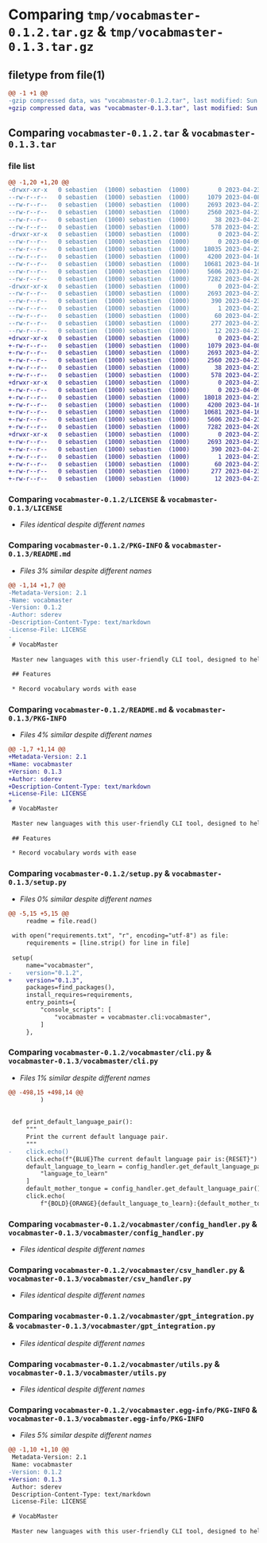 # Comparing `tmp/vocabmaster-0.1.2.tar.gz` & `tmp/vocabmaster-0.1.3.tar.gz`

## filetype from file(1)

```diff
@@ -1 +1 @@
-gzip compressed data, was "vocabmaster-0.1.2.tar", last modified: Sun Apr 23 17:59:58 2023, max compression
+gzip compressed data, was "vocabmaster-0.1.3.tar", last modified: Sun Apr 23 18:11:53 2023, max compression
```

## Comparing `vocabmaster-0.1.2.tar` & `vocabmaster-0.1.3.tar`

### file list

```diff
@@ -1,20 +1,20 @@
-drwxr-xr-x   0 sebastien  (1000) sebastien  (1000)        0 2023-04-23 17:59:58.735184 vocabmaster-0.1.2/
--rw-r--r--   0 sebastien  (1000) sebastien  (1000)     1079 2023-04-08 02:37:38.000000 vocabmaster-0.1.2/LICENSE
--rw-r--r--   0 sebastien  (1000) sebastien  (1000)     2693 2023-04-23 17:59:58.725184 vocabmaster-0.1.2/PKG-INFO
--rw-r--r--   0 sebastien  (1000) sebastien  (1000)     2560 2023-04-23 17:55:42.000000 vocabmaster-0.1.2/README.md
--rw-r--r--   0 sebastien  (1000) sebastien  (1000)       38 2023-04-23 17:59:58.735184 vocabmaster-0.1.2/setup.cfg
--rw-r--r--   0 sebastien  (1000) sebastien  (1000)      578 2023-04-23 17:59:52.000000 vocabmaster-0.1.2/setup.py
-drwxr-xr-x   0 sebastien  (1000) sebastien  (1000)        0 2023-04-23 17:59:58.725184 vocabmaster-0.1.2/vocabmaster/
--rw-r--r--   0 sebastien  (1000) sebastien  (1000)        0 2023-04-09 03:24:19.000000 vocabmaster-0.1.2/vocabmaster/__init__.py
--rw-r--r--   0 sebastien  (1000) sebastien  (1000)    18035 2023-04-23 17:51:07.000000 vocabmaster-0.1.2/vocabmaster/cli.py
--rw-r--r--   0 sebastien  (1000) sebastien  (1000)     4200 2023-04-16 12:02:38.000000 vocabmaster-0.1.2/vocabmaster/config_handler.py
--rw-r--r--   0 sebastien  (1000) sebastien  (1000)    10681 2023-04-16 12:02:38.000000 vocabmaster-0.1.2/vocabmaster/csv_handler.py
--rw-r--r--   0 sebastien  (1000) sebastien  (1000)     5606 2023-04-23 14:36:17.000000 vocabmaster-0.1.2/vocabmaster/gpt_integration.py
--rw-r--r--   0 sebastien  (1000) sebastien  (1000)     7282 2023-04-20 14:45:02.000000 vocabmaster-0.1.2/vocabmaster/utils.py
-drwxr-xr-x   0 sebastien  (1000) sebastien  (1000)        0 2023-04-23 17:59:58.725184 vocabmaster-0.1.2/vocabmaster.egg-info/
--rw-r--r--   0 sebastien  (1000) sebastien  (1000)     2693 2023-04-23 17:59:58.000000 vocabmaster-0.1.2/vocabmaster.egg-info/PKG-INFO
--rw-r--r--   0 sebastien  (1000) sebastien  (1000)      390 2023-04-23 17:59:58.000000 vocabmaster-0.1.2/vocabmaster.egg-info/SOURCES.txt
--rw-r--r--   0 sebastien  (1000) sebastien  (1000)        1 2023-04-23 17:59:58.000000 vocabmaster-0.1.2/vocabmaster.egg-info/dependency_links.txt
--rw-r--r--   0 sebastien  (1000) sebastien  (1000)       60 2023-04-23 17:59:58.000000 vocabmaster-0.1.2/vocabmaster.egg-info/entry_points.txt
--rw-r--r--   0 sebastien  (1000) sebastien  (1000)      277 2023-04-23 17:59:58.000000 vocabmaster-0.1.2/vocabmaster.egg-info/requires.txt
--rw-r--r--   0 sebastien  (1000) sebastien  (1000)       12 2023-04-23 17:59:58.000000 vocabmaster-0.1.2/vocabmaster.egg-info/top_level.txt
+drwxr-xr-x   0 sebastien  (1000) sebastien  (1000)        0 2023-04-23 18:11:53.875177 vocabmaster-0.1.3/
+-rw-r--r--   0 sebastien  (1000) sebastien  (1000)     1079 2023-04-08 02:37:38.000000 vocabmaster-0.1.3/LICENSE
+-rw-r--r--   0 sebastien  (1000) sebastien  (1000)     2693 2023-04-23 18:11:53.875177 vocabmaster-0.1.3/PKG-INFO
+-rw-r--r--   0 sebastien  (1000) sebastien  (1000)     2560 2023-04-23 17:55:42.000000 vocabmaster-0.1.3/README.md
+-rw-r--r--   0 sebastien  (1000) sebastien  (1000)       38 2023-04-23 18:11:53.875177 vocabmaster-0.1.3/setup.cfg
+-rw-r--r--   0 sebastien  (1000) sebastien  (1000)      578 2023-04-23 18:11:40.000000 vocabmaster-0.1.3/setup.py
+drwxr-xr-x   0 sebastien  (1000) sebastien  (1000)        0 2023-04-23 18:11:53.865177 vocabmaster-0.1.3/vocabmaster/
+-rw-r--r--   0 sebastien  (1000) sebastien  (1000)        0 2023-04-09 03:24:19.000000 vocabmaster-0.1.3/vocabmaster/__init__.py
+-rw-r--r--   0 sebastien  (1000) sebastien  (1000)    18018 2023-04-23 18:08:54.000000 vocabmaster-0.1.3/vocabmaster/cli.py
+-rw-r--r--   0 sebastien  (1000) sebastien  (1000)     4200 2023-04-16 12:02:38.000000 vocabmaster-0.1.3/vocabmaster/config_handler.py
+-rw-r--r--   0 sebastien  (1000) sebastien  (1000)    10681 2023-04-16 12:02:38.000000 vocabmaster-0.1.3/vocabmaster/csv_handler.py
+-rw-r--r--   0 sebastien  (1000) sebastien  (1000)     5606 2023-04-23 14:36:17.000000 vocabmaster-0.1.3/vocabmaster/gpt_integration.py
+-rw-r--r--   0 sebastien  (1000) sebastien  (1000)     7282 2023-04-20 14:45:02.000000 vocabmaster-0.1.3/vocabmaster/utils.py
+drwxr-xr-x   0 sebastien  (1000) sebastien  (1000)        0 2023-04-23 18:11:53.875177 vocabmaster-0.1.3/vocabmaster.egg-info/
+-rw-r--r--   0 sebastien  (1000) sebastien  (1000)     2693 2023-04-23 18:11:53.000000 vocabmaster-0.1.3/vocabmaster.egg-info/PKG-INFO
+-rw-r--r--   0 sebastien  (1000) sebastien  (1000)      390 2023-04-23 18:11:53.000000 vocabmaster-0.1.3/vocabmaster.egg-info/SOURCES.txt
+-rw-r--r--   0 sebastien  (1000) sebastien  (1000)        1 2023-04-23 18:11:53.000000 vocabmaster-0.1.3/vocabmaster.egg-info/dependency_links.txt
+-rw-r--r--   0 sebastien  (1000) sebastien  (1000)       60 2023-04-23 18:11:53.000000 vocabmaster-0.1.3/vocabmaster.egg-info/entry_points.txt
+-rw-r--r--   0 sebastien  (1000) sebastien  (1000)      277 2023-04-23 18:11:53.000000 vocabmaster-0.1.3/vocabmaster.egg-info/requires.txt
+-rw-r--r--   0 sebastien  (1000) sebastien  (1000)       12 2023-04-23 18:11:53.000000 vocabmaster-0.1.3/vocabmaster.egg-info/top_level.txt
```

### Comparing `vocabmaster-0.1.2/LICENSE` & `vocabmaster-0.1.3/LICENSE`

 * *Files identical despite different names*

### Comparing `vocabmaster-0.1.2/PKG-INFO` & `vocabmaster-0.1.3/README.md`

 * *Files 3% similar despite different names*

```diff
@@ -1,14 +1,7 @@
-Metadata-Version: 2.1
-Name: vocabmaster
-Version: 0.1.2
-Author: sderev
-Description-Content-Type: text/markdown
-License-File: LICENSE
-
 # VocabMaster
 
 Master new languages with this user-friendly CLI tool, designed to help you record vocabulary, access translations and examples, and seamlessly import them into Anki for an optimized language learning experience.
 
 ## Features
 
 * Record vocabulary words with ease
```

### Comparing `vocabmaster-0.1.2/README.md` & `vocabmaster-0.1.3/PKG-INFO`

 * *Files 4% similar despite different names*

```diff
@@ -1,7 +1,14 @@
+Metadata-Version: 2.1
+Name: vocabmaster
+Version: 0.1.3
+Author: sderev
+Description-Content-Type: text/markdown
+License-File: LICENSE
+
 # VocabMaster
 
 Master new languages with this user-friendly CLI tool, designed to help you record vocabulary, access translations and examples, and seamlessly import them into Anki for an optimized language learning experience.
 
 ## Features
 
 * Record vocabulary words with ease
```

### Comparing `vocabmaster-0.1.2/setup.py` & `vocabmaster-0.1.3/setup.py`

 * *Files 0% similar despite different names*

```diff
@@ -5,15 +5,15 @@
     readme = file.read()
 
 with open("requirements.txt", "r", encoding="utf-8") as file:
     requirements = [line.strip() for line in file]
 
 setup(
     name="vocabmaster",
-    version="0.1.2",
+    version="0.1.3",
     packages=find_packages(),
     install_requires=requirements,
     entry_points={
         "console_scripts": [
             "vocabmaster = vocabmaster.cli:vocabmaster",
         ]
     },
```

### Comparing `vocabmaster-0.1.2/vocabmaster/cli.py` & `vocabmaster-0.1.3/vocabmaster/cli.py`

 * *Files 1% similar despite different names*

```diff
@@ -498,15 +498,14 @@
         )
 
 
 def print_default_language_pair():
     """
     Print the current default language pair.
     """
-    click.echo()
     click.echo(f"{BLUE}The current default language pair is:{RESET}")
     default_language_to_learn = config_handler.get_default_language_pair()[
         "language_to_learn"
     ]
     default_mother_tongue = config_handler.get_default_language_pair()["mother_tongue"]
     click.echo(
         f"{BOLD}{ORANGE}{default_language_to_learn}:{default_mother_tongue}{RESET}"
```

### Comparing `vocabmaster-0.1.2/vocabmaster/config_handler.py` & `vocabmaster-0.1.3/vocabmaster/config_handler.py`

 * *Files identical despite different names*

### Comparing `vocabmaster-0.1.2/vocabmaster/csv_handler.py` & `vocabmaster-0.1.3/vocabmaster/csv_handler.py`

 * *Files identical despite different names*

### Comparing `vocabmaster-0.1.2/vocabmaster/gpt_integration.py` & `vocabmaster-0.1.3/vocabmaster/gpt_integration.py`

 * *Files identical despite different names*

### Comparing `vocabmaster-0.1.2/vocabmaster/utils.py` & `vocabmaster-0.1.3/vocabmaster/utils.py`

 * *Files identical despite different names*

### Comparing `vocabmaster-0.1.2/vocabmaster.egg-info/PKG-INFO` & `vocabmaster-0.1.3/vocabmaster.egg-info/PKG-INFO`

 * *Files 5% similar despite different names*

```diff
@@ -1,10 +1,10 @@
 Metadata-Version: 2.1
 Name: vocabmaster
-Version: 0.1.2
+Version: 0.1.3
 Author: sderev
 Description-Content-Type: text/markdown
 License-File: LICENSE
 
 # VocabMaster
 
 Master new languages with this user-friendly CLI tool, designed to help you record vocabulary, access translations and examples, and seamlessly import them into Anki for an optimized language learning experience.
```

